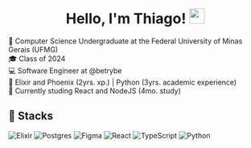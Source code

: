 
<!---
thiagomiarelli/thiagomiarelli is a ✨ special ✨ repository because its `README.md` (this file) appears on your GitHub profile.
You can click the Preview link to take a look at your changes.
--->
<h1 align="center">Hello, I'm Thiago! <img src="https://github.com/souvikguria98/souvikguria98/blob/master/Hi.gif" width="30"> </h1>

📖 Computer Science Undergraduate at the Federal University of Minas Gerais (UFMG)  
🎓 Class of 2024  
💻 Software Engineer at @betrybe  
🚀 Elixir and Phoenix (2yrs. xp.) | Python (3yrs. academic experience)  
👟 Currently studing React and NodeJS (4mo. study)  

## 🚀  Stacks 
![Elixir](https://img.shields.io/badge/elixir-%234B275F.svg?style=for-the-badge&logo=elixir&logoColor=white)
![Postgres](https://img.shields.io/badge/postgres-%23316192.svg?style=for-the-badge&logo=postgresql&logoColor=white) 
![Figma](https://img.shields.io/badge/figma-%23F24E1E.svg?style=for-the-badge&logo=figma&logoColor=white)
![React](https://img.shields.io/badge/react-%2320232a.svg?style=for-the-badge&logo=react&logoColor=%2361DAFB)
![TypeScript](https://img.shields.io/badge/typescript-%23007ACC.svg?style=for-the-badge&logo=typescript&logoColor=white)
![Python](https://img.shields.io/badge/python-3670A0?style=for-the-badge&logo=python&logoColor=ffdd54)
